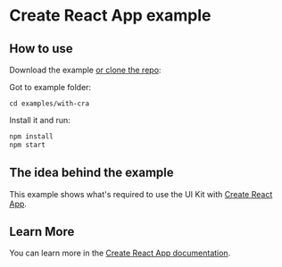 # Create React App example

## How to use

Download the example [or clone the repo](https://github.com/pentaho/hv-uikit-react):

Got to example folder:
```
cd examples/with-cra
```

Install it and run:

```sh
npm install
npm start
```

## The idea behind the example

This example shows what's required to use the UI Kit with [Create React App](https://github.com/facebook/create-react-app).

## Learn More

You can learn more in the [Create React App documentation](https://facebook.github.io/create-react-app/docs/getting-started).